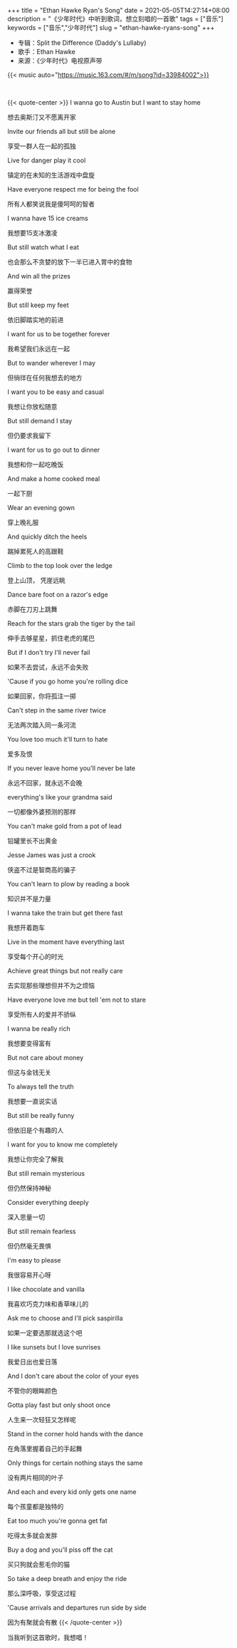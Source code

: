 +++
title = "Ethan Hawke Ryan's Song"
date = 2021-05-05T14:27:14+08:00
description = "《少年时代》中听到歌词，想立刻唱的一首歌"
tags = ["音乐"]
keywords = ["音乐","少年时代"]
slug = "ethan-hawke-ryans-song"
+++

- 专辑：Split the Difference (Daddy's Lullaby)
- 歌手：Ethan Hawke
- 来源：《少年时代》电视原声带

{{< music auto="https://music.163.com/#/m/song?id=33984002">}}

<br/>

{{< quote-center >}}
I wanna go to Austin but I want to stay home

想去奥斯汀又不愿离开家

Invite our friends all but still be alone

享受一群人在一起的孤独

Live for danger play it cool

镇定的在未知的生活游戏中盘旋

Have everyone respect me for being the fool

所有人都笑说我是傻呵呵的智者

I wanna have 15 ice creams

我想要15支冰激凌

But still watch what I eat

也会那么不贪婪的放下一半已进入胃中的食物

And win all the prizes

赢得荣誉

But still keep my feet

依旧脚踏实地的前进

I want for us to be together forever

我希望我们永远在一起

But to wander wherever I may

但徜徉在任何我想去的地方

I want you to be easy and casual

我想让你放松随意

But still demand I stay

但仍要求我留下

I want for us to go out to dinner

我想和你一起吃晚饭

And make a home cooked meal

一起下厨

Wear an evening gown

穿上晚礼服

And quickly ditch the heels

踹掉累死人的高跟鞋

Climb to the top look over the ledge

登上山顶， 凭崖远眺

Dance bare foot on a razor's edge

赤脚在刀刃上跳舞

Reach for the stars grab the tiger by the tail

伸手去够星星，抓住老虎的尾巴

But if I don't try I'll never fail

如果不去尝试，永远不会失败

'Cause if you go home you're rolling dice

如果回家，你将孤注一掷

Can't step in the same river twice

无法两次踏入同一条河流

You love too much it'll turn to hate

爱多及恨

If you never leave home you'll never be late

永远不回家，就永远不会晚

everything's like your grandma said

一切都像外婆预测的那样

You can't make gold from a pot of lead

铅罐里长不出黄金

Jesse James was just a crook

侠盗不过是智商高的骗子

You can't learn to plow by reading a book

知识并不是力量

I wanna take the train but get there fast

我想开着跑车

Live in the moment have everything last

享受每个开心的时光

Achieve great things but not really care

去实现那些理想但并不为之烦恼

Have everyone love me but tell 'em not to stare

享受所有人的爱并不骄纵

I wanna be really rich

我想要变得富有

But not care about money

但这与金钱无关

To always tell the truth

我想要一直说实话

But still be really funny

但依旧是个有趣的人

I want for you to know me completely

我想让你完全了解我

But still remain mysterious

但仍然保持神秘

Consider everything deeply

深入思量一切

But still remain fearless

但仍然毫无畏惧

I'm easy to please

我很容易开心呀

I like chocolate and vanilla

我喜欢巧克力味和香草味儿的

Ask me to choose and I'll pick saspirilla

如果一定要选那就选这个吧

I like sunsets but I love sunrises

我爱日出也爱日落

And I don't care about the color of your eyes

不管你的眼眸颜色

Gotta play fast but only shoot once

人生来一次轻狂又怎样呢

Stand in the corner hold hands with the dance

在角落里握着自己的手起舞

Only things for certain nothing stays the same

没有两片相同的叶子

And each and every kid only gets one name

每个孩童都是独特的

Eat too much you're gonna get fat

吃得太多就会发胖

Buy a dog and you'll piss off the cat

买只狗就会惹毛你的猫

So take a deep breath and enjoy the ride

那么深呼吸，享受这过程

'Cause arrivals and departures run side by side

因为有聚就会有散
{{< /quote-center >}}

当我听到这首歌时，我想唱！

